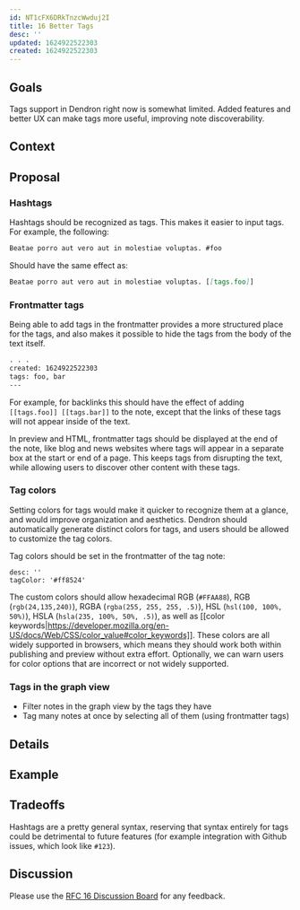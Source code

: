 ```yaml
---
id: NT1cFX6DRkTnzcWwduj2I
title: 16 Better Tags
desc: ''
updated: 1624922522303
created: 1624922522303
---
```


## Goals

Tags support in Dendron right now is somewhat limited. Added features and better UX can make tags more useful, improving note discoverability.

## Context

## Proposal

### Hashtags

Hashtags should be recognized as tags. This makes it easier to input tags. For example, the following:

```markdown
Beatae porro aut vero aut in molestiae voluptas. #foo
```

Should have the same effect as:

```markdown
Beatae porro aut vero aut in molestiae voluptas. [[tags.foo]]
```

### Frontmatter tags
Being able to add tags in the frontmatter provides a more structured place for the tags, and also makes it possible to hide the tags from the body of the text itself.

```markdown
. . .
created: 1624922522303
tags: foo, bar
---
```

For example, for backlinks this should have the effect of adding `[[tags.foo]] [[tags.bar]]` to the note, except that the links of these tags will not appear inside of the text.

In preview and HTML, frontmatter tags should be displayed at the end of the note, like blog and news websites where tags will appear in a separate box at the start or end of a page.
This keeps tags from disrupting the text, while allowing users to discover other content with these tags.

### Tag colors

Setting colors for tags would make it quicker to recognize them at a glance, and would improve organization and aesthetics. Dendron should automatically generate distinct colors for tags, and users should be allowed to customize the tag colors.

Tag colors should be set in the frontmatter of the tag note:

```
desc: ''
tagColor: '#ff8524'
```

The custom colors should allow hexadecimal RGB (`#FFAA88`), RGB (`rgb(24,135,240)`), RGBA (`rgba(255, 255, 255, .5)`), HSL (`hsl(100, 100%, 50%)`), HSLA (`hsla(235, 100%, 50%, .5)`), as well as [[color keywords|https://developer.mozilla.org/en-US/docs/Web/CSS/color_value#color_keywords]].
These colors are all widely supported in browsers, which means they should work both within publishing and preview without extra effort.
Optionally, we can warn users for color options that are incorrect or not widely supported.

### Tags in the graph view

* Filter notes in the graph view by the tags they have
* Tag many notes at once by selecting all of them (using frontmatter tags)

## Details

## Example

## Tradeoffs

Hashtags are a pretty general syntax, reserving that syntax entirely for tags could be detrimental to future features (for example integration with Github issues, which look like `#123`).

## Discussion

Please use the [RFC 16 Discussion Board](https://github.com/dendronhq/dendron/discussions/885) for any feedback.